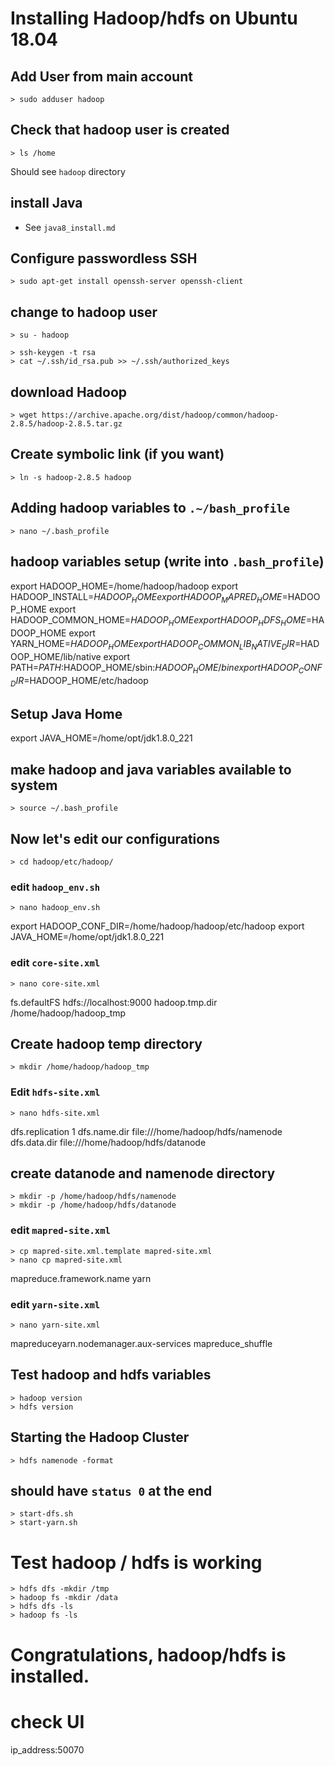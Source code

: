 # Installing Hadoop/hdfs on Ubuntu 18.04
## Add User from main account
    > sudo adduser hadoop

## Check that hadoop user is created
    > ls /home 
Should see `hadoop` directory

## install Java 
- See `java8_install.md`

## Configure passwordless SSH
    > sudo apt-get install openssh-server openssh-client

## change to hadoop user
    > su - hadoop

    > ssh-keygen -t rsa
    > cat ~/.ssh/id_rsa.pub >> ~/.ssh/authorized_keys


## download Hadoop
    > wget https://archive.apache.org/dist/hadoop/common/hadoop-2.8.5/hadoop-2.8.5.tar.gz


## Create symbolic link (if you want)
    > ln -s hadoop-2.8.5 hadoop


## Adding hadoop variables to `.~/bash_profile`
    > nano ~/.bash_profile

## hadoop variables setup (write into `.bash_profile`)
export HADOOP_HOME=/home/hadoop/hadoop
export HADOOP_INSTALL=$HADOOP_HOME
export HADOOP_MAPRED_HOME=$HADOOP_HOME
export HADOOP_COMMON_HOME=$HADOOP_HOME
export HADOOP_HDFS_HOME=$HADOOP_HOME
export YARN_HOME=$HADOOP_HOME
export HADOOP_COMMON_LIB_NATIVE_DIR=$HADOOP_HOME/lib/native
export PATH=$PATH:$HADOOP_HOME/sbin:$HADOOP_HOME/bin
export HADOOP_CONF_DIR=$HADOOP_HOME/etc/hadoop

## Setup Java Home
export JAVA_HOME=/home/opt/jdk1.8.0_221

## make hadoop and java variables available to system
    > source ~/.bash_profile

## Now let's edit our configurations
    > cd hadoop/etc/hadoop/

### edit `hadoop_env.sh`
    > nano hadoop_env.sh

export HADOOP_CONF_DIR=/home/hadoop/hadoop/etc/hadoop
export JAVA_HOME=/home/opt/jdk1.8.0_221

### edit `core-site.xml`
    > nano core-site.xml

<configuration>
    <property>
        <name>fs.defaultFS</name>
        <value>hdfs://localhost:9000</value>
    </property>
    <property>
        <name>hadoop.tmp.dir</name>
        <value>/home/hadoop/hadoop_tmp</value>
    </property>
</configuration>


## Create hadoop temp directory
    > mkdir /home/hadoop/hadoop_tmp

### Edit `hdfs-site.xml`
    > nano hdfs-site.xml

<configuration>
    <property>
        <name>dfs.replication</name>
        <value>1</value>
    </property>
    <property>
        <name>dfs.name.dir</name>
        <value>file:///home/hadoop/hdfs/namenode</value>
    </property>
    <property>
        <name>dfs.data.dir</name>
        <value>file:///home/hadoop/hdfs/datanode</value>
    </property>
</configuration>

## create datanode and namenode directory
    > mkdir -p /home/hadoop/hdfs/namenode
    > mkdir -p /home/hadoop/hdfs/datanode


### edit `mapred-site.xml`
    > cp mapred-site.xml.template mapred-site.xml
    > nano cp mapred-site.xml

<configuration>
    <property>
        <name>mapreduce.framework.name</name>
        <value>yarn</value>
    </property>
</configuration>


### edit `yarn-site.xml`
    > nano yarn-site.xml

<configuration>
    <property>
        <name>mapreduceyarn.nodemanager.aux-services</name>
        <value>mapreduce_shuffle</value>
    </property>
</configuration>


## Test hadoop and hdfs variables
    > hadoop version
    > hdfs version


## Starting the Hadoop Cluster
    > hdfs namenode -format

## should have `status 0` at the end
    > start-dfs.sh
    > start-yarn.sh

# Test hadoop / hdfs is working
    > hdfs dfs -mkdir /tmp
    > hadoop fs -mkdir /data
    > hdfs dfs -ls
    > hadoop fs -ls

# Congratulations, hadoop/hdfs is installed.
# check UI
ip_address:50070
